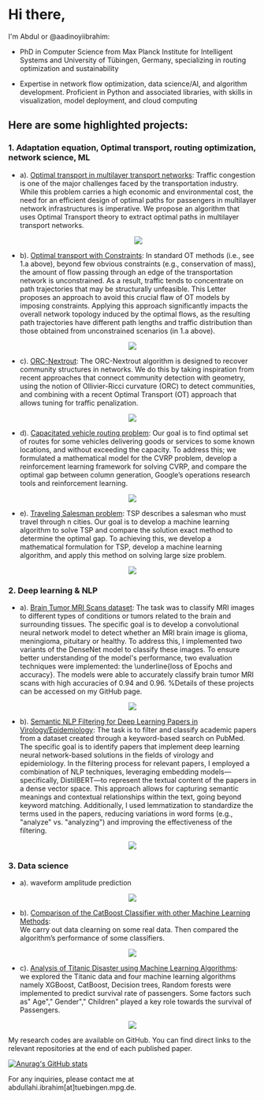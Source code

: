 # Hi there, 

I'm Abdul or @aadinoyiibrahim:

 - PhD in Computer Science from Max Planck Institute for Intelligent Systems and University of Tübingen, Germany, specializing in routing optimization and sustainability

 - Expertise in network flow optimization, data science/AI, and algorithm development. Proficient in Python and associated libraries, with skills in visualization, model deployment, and cloud computing

## Here are some highlighted projects:

### 1. Adaptation equation, Optimal transport, routing optimization, network science, ML

 - a). [Optimal transport in multilayer transport networks](https://github.com/cdebacco/MultiOT): 
 Traffic congestion is one of the major challenges faced by the transportation industry. While this problem carries a high economic and environmental cost, the need for an efficient design of optimal paths for passengers in multilayer network infrastructures is imperative. We propose an algorithm that uses Optimal Transport theory to extract optimal paths in multilayer transport networks.

    <p align="center">
    <img src ="./figs/multiOT_multiOTsp.png"><br>
    </p>

- b). [Optimal transport with Constraints](https://github.com/aadinoyiibrahim/VECOTRA):
In standard OT methods (i.e., see 1.a above), beyond few obvious constraints (e.g., conservation of mass), the amount of flow passing through an edge of the transportation network is unconstrained. As a result, traffic tends to concentrate on path trajectories that may be structurally unfeasible. This Letter proposes an approach to avoid this crucial flaw of OT models by imposing constraints. Applying this approach significantly impacts the overall network topology induced by the optimal flows, as the resulting path trajectories have different path lengths and traffic distribution than those obtained from unconstrained scenarios (in 1.a above).

<p align="center">
    <img src ="./figs/constrained_multiOT.png"><br>
</p>

- c). [ORC-Nextrout](https://github.com/danielaleite/orc-nextrout): 
The ORC-Nextrout algorithm is designed to recover community structures in networks. We do this by taking inspiration from recent approaches that connect community detection with geometry, using the notion of Ollivier-Ricci curvature (ORC) to detect communities, and combining with a recent Optimal Transport (OT) approach that allows tuning for traffic penalization.

<p align="center">
    <img src ="./figs/commdetection.png"><br>
</p>

- d). [Capacitated vehicle routing problem](https://pisrt.org/psrpress/j/odam/2020/1/8/capacitated-vehicle-routing-problem-with-column-generation-and-reinforcement-learning-techniques.pdf):
Our goal is to find optimal set of routes for some vehicles delivering goods or services to
some known locations, and without exceeding the capacity. To address this; we formulated a mathematical model for the CVRP problem, develop a reinforcement learning framework for solving CVRP, and
compare the optimal gap between column generation, Google’s operations research tools and reinforcement
learning.

<p align="center">
    <img src ="./figs/cvrp.png"><br>
</p>

- e). [Traveling Salesman problem](https://pisrt.org/psrpress/j/odam/2019/3/4/a-comparative-analysis-of-the-travelling-salesman-problem-exact-and-machine-learning-techniques.pdf):
 TSP describes a salesman who must travel through n cities. Our goal is to develop a machine learning algorithm to solve TSP and compare the solution exact method to determine the optimal gap. To achieving this, we develop a mathematical formulation for TSP, develop a machine learning algorithm, and apply this method on solving large size problem.

 <p align="center">
    <img src ="./figs/tsp.png"><br>
</p>


### 2. Deep learning & NLP

- a). [Brain Tumor MRI Scans dataset](https://github.com/aadinoyiibrahim/brain-tumor-analysis-with-densenet): 
The task was to classify MRI images to different types of conditions or tumors related to the brain and surrounding tissues. The specific goal is to develop a convolutional neural network model to detect whether an MRI brain image is glioma, meningioma, pituitary or healthy. To address this, I implemented two variants of the DenseNet model to classify these images. To ensure better understanding of the model's performance, two evaluation techniques were implemented: the \underline{loss of Epochs and accuracy}. The models were able to accurately classify brain tumor MRI scans with high accuracies of $0.94$ and $0.96$. %Details of these projects can be accessed on my GitHub page.

<p align="center">
    <img src ="./figs/mri_densenet.png"><br>
</p>


- b). [Semantic NLP Filtering for Deep Learning Papers in Virology/Epidemiology](https://github.com/aadinoyiibrahim/SemanticNLP): The task is to filter and classify academic papers from a dataset created through a keyword-based search on PubMed. The specific goal is to identify papers that implement deep learning neural network-based solutions in the fields of virology and epidemiology. In the filtering process for relevant papers, I employed a combination of NLP techniques, leveraging embedding models—specifically, DistilBERT—to represent the textual content of the papers in a dense vector space. This approach allows for capturing semantic meanings and contextual relationships within the text, going beyond keyword matching. Additionally, I used lemmatization to standardize the terms used in the papers, reducing variations in word forms (e.g., "analyze" vs. "analyzing") and improving the effectiveness of the filtering.

<p align="center">
    <img src ="./figs/nlp.png"><br>
</p>

### 3. Data science  

- a). waveform amplitude prediction

<p align="center">
    <img src ="./figs/waveform_pred.png"><br>
</p>

- b). [Comparison of the CatBoost Classifier with other
Machine Learning Methods](https://thesai.org/Downloads/Volume11No11/Paper_90-Comparison_of_the_CatBoost_Classifier.pdf):  
We carry out data clearning on some real data. Then compared the
algorithm’s performance of some classifiers.

<p align="center">
    <img src ="./figs/roc.png"><br>
</p>

- c). [Analysis of Titanic Disaster using Machine Learning Algorithms](https://scholar.google.com/citations?view_op=view_citation&hl=en&user=2r75Y_UAAAAJ&citation_for_view=2r75Y_UAAAAJ:L8Ckcad2t8MC):  
we explored the Titanic data and four machine learning algorithms namely XGBoost, CatBoost, Decision trees, Random forests were implemented to predict survival rate of passengers. Some factors such as" Age"," Gender"," Children" played a key role towards the survival of Passengers. 

<p align="center">
    <img src ="./figs/roc.png"><br>
</p>

My research codes are available on GitHub. You can find direct links to the relevant repositories at the end of each published paper.

[![Anurag's GitHub stats](https://github-readme-stats.vercel.app/api?username=aadinoyiibrahim)](https://github.com/aadinoyiibrahim/github-readme-stats)

For any inquiries, please contact me at abdullahi.ibrahim[at]tuebingen.mpg.de.
